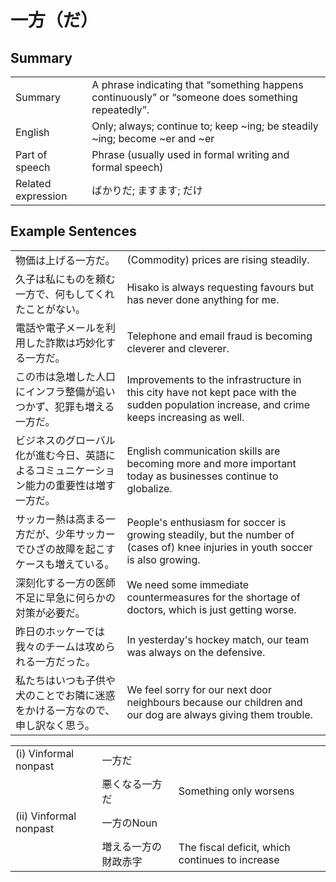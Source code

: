 # 一方（だ）

## Summary

<table><tr>   <td>Summary</td>   <td>A phrase indicating that “something happens continuously” or “someone does something repeatedly”.</td></tr><tr>   <td>English</td>   <td>Only; always; continue to; keep ~ing; be steadily ~ing; become ~er and ~er</td></tr><tr>   <td>Part of speech</td>   <td>Phrase (usually used in formal writing and formal speech)</td></tr><tr>   <td>Related expression</td>   <td>ばかりだ; ますます; だけ</td></tr></table>

## Example Sentences

<table><tr>   <td>物価は上げる一方だ。</td>   <td>(Commodity) prices are rising steadily.</td></tr><tr>   <td>久子は私にものを頼む一方で、何もしてくれたことがない。</td>   <td>Hisako is always requesting favours but has never done anything for me.</td></tr><tr>   <td>電話や電子メールを利用した詐欺は巧妙化する一方だ。</td>   <td>Telephone and email fraud is becoming cleverer and cleverer.</td></tr><tr>   <td>この市は急増した人口にインフラ整備が追いつかず、犯罪も増える一方だ。</td>   <td>Improvements to the infrastructure in this city have not kept pace with the sudden population increase, and crime keeps increasing as well.</td></tr><tr>   <td>ビジネスのグローバル化が進む今日、英語によるコミュニケーション能力の重要性は増す一方だ。</td>   <td>English communication skills are becoming more and more important today as businesses continue to globalize.</td></tr><tr>   <td>サッカー熱は高まる一方だが、少年サッカーでひざの故障を起こすケースも増えている。</td>   <td>People's enthusiasm for soccer is growing steadily, but the number of (cases of) knee injuries in youth soccer is also growing.</td></tr><tr>   <td>深刻化する一方の医師不足に早急に何らかの対策が必要だ。</td>   <td>We need some immediate countermeasures for the shortage of doctors, which is just getting worse.</td></tr><tr>   <td>昨日のホッケーでは我々のチームは攻められる一方だった。</td>   <td>In yesterday's hockey match, our team was always on the defensive.</td></tr><tr>   <td>私たちはいつも子供や犬のことでお隣に迷惑をかける一方なので、申し訳なく思う。</td>   <td>We feel sorry for our next door neighbours because our children and our dog are always giving them trouble.</td></tr></table>

<table class="table"><tbody><tr class="tr head"><td class="td"><span class="numbers">(i)</span> <span class="bold">Vinformal nonpast</span></td><td class="td"><span class="concept">一方だ</span></td><td class="td"></td></tr><tr class="tr"><td class="td"></td><td class="td"><span>悪くなる</span><span class="concept">一方だ</span></td><td class="td"><span>Something only worsens</span></td></tr><tr class="tr head"><td class="td"><span class="numbers">(ii)</span> <span class="bold">Vinformal nonpast</span></td><td class="td"><span class="concept">一方</span><span>のNoun</span></td><td class="td"></td></tr><tr class="tr"><td class="td"></td><td class="td"><span>増える</span><span class="concept">一方</span><span>の財政赤字</span></td><td class="td"><span>The fiscal deficit, which continues to increase</span></td></tr></tbody></table>

